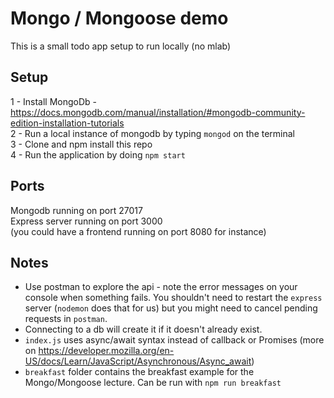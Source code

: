 # Mongo / Mongoose demo

This is a small todo app setup to run locally (no mlab)


## Setup

1 - Install MongoDb - https://docs.mongodb.com/manual/installation/#mongodb-community-edition-installation-tutorials  
2 - Run a local instance of mongodb by typing `mongod` on the terminal  
3 - Clone and npm install this repo  
4 - Run the application by doing `npm start`  


## Ports

Mongodb running on port 27017  
Express server running on port 3000  
(you could have a frontend running on port 8080 for instance)  

## Notes

- Use postman to explore the api - note the error messages on your console when something fails. You shouldn't need to restart the `express` server (`nodemon` does that for us) but you might need to cancel pending requests in `postman`.
- Connecting to a db will create it if it doesn't already exist.  
- `index.js` uses async/await syntax instead of callback or Promises (more on https://developer.mozilla.org/en-US/docs/Learn/JavaScript/Asynchronous/Async_await)
- `breakfast` folder contains the breakfast example for the Mongo/Mongoose lecture. Can be run with `npm run breakfast`
